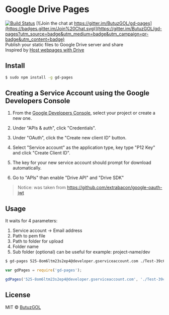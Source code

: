 # Google Drive Pages


[![Build Status](https://travis-ci.org/ButuzGOL/gd-pages.svg?branch=master)](https://travis-ci.org/ButuzGOL/gd-pages) [![Join the chat at https://gitter.im/ButuzGOL/gd-pages](https://badges.gitter.im/Join%20Chat.svg)](https://gitter.im/ButuzGOL/gd-pages?utm_source=badge&utm_medium=badge&utm_campaign=pr-badge&utm_content=badge)  
Publish your static files to Google Drive server and share  
Inspired by [Host webpages with Drive](https://support.google.com/drive/answer/2881970?hl=en)
## Install

```sh
$ sudo npm install -g gd-pages
```

## Creating a Service Account using the Google Developers Console

1. From the [Google Developers Console](https://cloud.google.com/console), select your project or create a new one.

2. Under "APIs & auth", click "Credentials".

3. Under "OAuth", click the "Create new client ID" button.

4. Select "Service account" as the application type, key type "P12 Key" and click "Create Client ID".

5. The key for your new service account should prompt for download automatically.

6. Go to "APIs" than enable "Drive API" and "Drive SDK"

> Notice: was taken from https://github.com/extrabacon/google-oauth-jwt

## Usage

It waits for 4 parameters:  
1. Service account -> Email address  
2. Path to pem file  
3. Path to folder for upload  
4. Folder name  
5. Sub folder (optional) can be useful for example: project-name/dev

```sh
$ gd-pages 525-8om6ltm23s2ep4@developer.gserviceaccount.com ./Test-39c6f.p12 ./dist project
```

```js
var gdPages = require('gd-pages');

gdPages('525-8om6ltm23s2ep4@developer.gserviceaccount.com', './Test-39c6f.p12', './dist', 'project');
```

## License

MIT © [ButuzGOL](https://butuzgol.github.io)
